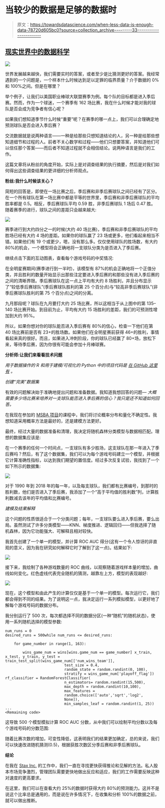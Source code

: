# 当较少的数据是足够的数据时

> 原文：<https://towardsdatascience.com/when-less-data-is-enough-data-78720d605bc0?source=collection_archive---------33----------------------->

## [**现实世界中的数据科学**](https://medium.com/towards-data-science/data-science-in-the-real-world/home)

![](img/ce50f33406d062741af75a18c69def0a.png)

世界发展越来越快，我们需要实时的答案，或者至少是比猜测更好的答案。我经常遇到的一个问题是，一个样本什么时候达到足以定罪的临界质量？介于数据的 0%和 100%之间。但是在哪里？

举个例子，让我们以美国职业棒球大联盟赛季为例。每个队的目标都是进入季后赛。然而，作为一个球迷，一个赛季有 162 场比赛，我在什么时候才能对我的球队是否会成为竞争者有信心呢？

如果我们想知道季节什么时候“重要”呢？在赛季的哪一点上，我们可以合理确定地预测球队是否会进入季后赛？

交流数据就是说两种语言——一种是给那些只想知道结论的人，另一种是给那些想知道细节和过程的人。前者不关心数学和过程——他们只想要答案，并知道他们可以信任那个答案——而后者不知道过程就不会相信结论。说两种语言是我们的工作。

这篇文章将从粉丝的角度开始，实际上是对调查结果的执行摘要，然后是对我们如何得出这些调查结果的更详细的分析师观点。

**粉丝:我什么时候该关心？**

简短的回答是，即使在一场比赛之后，季后赛和非季后赛球队之间已经有了区分。在一个所有球队在第一场比赛中都是平等的世界里，季后赛和非季后赛球队的平均胜率都是 0.5。相反，季后赛球队平均 0.59 胜，非季后赛球队 1 场后 0.47 胜。随着赛季的进行，球队之间的差距只会越来越大:

![](img/ff17a5ff73e1a36e953a209bbe85a04b.png)

赛季进行到大约四分之一的时候(大约 40 场比赛)，季后赛和非季后赛球队的平均胜场已经有大约 4 场的差距。如果你的球队赢了 23 场或更多，他们看起来相当不错。如果他们有 19 个或更少，嗯，没有那么多。仅仅使用球队的胜场数，有大约 80%的机会，一个模型将会正确地将一支球队分类为是否进入了季后赛。

继续点击下面的互动图表，查看每个游戏号码的中奖情况:

在全明星赛期间(赛季进行到一半时)，该模型有 87%的机会正确地将一个正值分类，并且胜利的数量开始显示出那些注定要进入季后赛的和那些没有进入季后赛的之间的清晰界限。季后赛球队在这一点上平均有大约 8 场胜利，并且分布显示了“较低季后赛球队”(季后赛球队胜利的第 25 个百分点)与“较高非季后赛球队”(非季后赛球队胜利的第 75 个百分点)之间的分离。

九月那段呢？球队在九月要打大约 25 场比赛，所以这相当于从上图中的第 135–140 场比赛开始。到目前为止，平均有大约 15 场胜利的差距，我们的可预测性增加到大约 95%。

所以，如果你想对你的球队能否进入季后赛有 80%的信心，检查一下他们在第 40 场比赛前是否有 23+的胜场数。如果他们在全明星赛前获得 46+的胜利，事情看起来真的很好。而且，如果进入冲刺阶段，你的球队已经赢了 80+场，放松下来，等待季后赛，因为你很有可能会参加十月棒球赛。

**分析师:让我们来看看技术问题**

*用于数据操作的 R 和用于建模/可视化的 Python 中的项目代码是* [*在 GitHub 这里有*](https://github.com/jordanbean/Playoff-Win-Probabilities) *。*

*创建“完美”数据集*

有效的问题解决始于准确地提出问题和准备数据。我知道我想回答的问题— *大概需要多少场比赛来培养对一支球队能否进入季后赛的信心？我只是还不知道如何回答。*

在我现在参加的 [MSBA 项目](http://onlinebusiness.wfu.edu)的课程中，我们将讨论概率分布和量化不确定性。我想知道采用概率方法是最好的，还是建模方法更好。

最终，经过大量的数据准备和清理，我决定将随机森林分类模型与数据相匹配。理想的数据集应该是:

在一个赛季的任何一个时间点，一支球队有多少胜场，这支球队在那一年进入了季后赛吗？然后，有了这个数据集，我们可以为每个游戏号码建立一个模型，并根据它计算准确性指标，以达到我们期望的置信度。经过多次反复试验，我找到了一个如下所示的数据集:

![](img/a93db2915763112651506af8fa3f0af6.png)

对于 1990 年到 2018 年的每一年，以及每支球队，我们都有比赛编号，到那时的胜利数，他们是否进入了季后赛，我添加了一个“高于平均值的胜利数”列，计算胜利数减去该年的平均值和比赛编号。

*建模及结果解释*

这个问题的性质很适合于一个分类问题；每年，一支球队要么进入季后赛，要么出局。虽然测试了许多分类模型——KNN、梯度推进、逻辑回归——但我选择了随机森林，因为它功能强大、可解释且相对较快。

我首先创建了一个单一的模型，并计算 ROC AUC 得分(这有一个令人惊讶的非直观的意义，因为我在研究如何解释它时了解到了这一点)。结果如下:

![](img/28206b53a843378efe4fdee63e6718c0.png)

接下来，我绘制了各种游戏数量的 ROC 曲线，以观察随着游戏样本量的增加，曲线如何变化。红色虚线代表完全随机的猜测，越靠左上方，模型的表现越好:

![](img/d2c98a043a4f09cf755a0a79fa6e00c0.png)

现在，这个模型和由此产生的计算仅仅是基于一个单一的模型。每次运行它，我们都会得到不同的结果。为了说明这一点，我决定运行一系列模拟模型，以更好地了解每个游戏号码的数据分布。

我分别运行了 500 次，每次都选择不同的数据分区(一种“随机”的随机状态)，使用一系列随机选择的模型参数:

```
num_runs = 0
desired_runs = 500while num_runs <= desired_runs:

    for game_number in range(1, 163):

        wins_game_num = wins[wins.game_num == game_number] x_train, x_test, y_train, y_test =            train_test_split(wins_game_num[['num_wins_team']], 
                           test_size = 0.4, 
                           random_state = random.randint(0, 100),
                           stratify = wins_game_num['playoff_flag']) rf_classifier = RandomForestClassifier(
                           n_estimators= random.randint(15,500), 
                           max_depth = random.randint(10,100), 
                           max_features = 
                           random.choice(['auto','sqrt','log2', 
                           None]),                                             
                           min_samples_leaf = random.randint(1, 25))
...
<Remaining code>
```

这导致 500 个模型模拟计算 ROC AUC 分数，从中我们可以绘制平均分数以及每个游戏号码的分数范围:

随着比赛次数的增加，可变性降低，这表明我们的结果更加确定，总的来说，我们可以快速改进随机猜测(0.5)，根据获胜次数区分季后赛和非季后赛球队。

**结论**

在我在 [Stax Inc.](https://medium.com/u/65883aa08f61?source=post_page-----78720d605bc0--------------------------------) 的工作中，我们一直在寻找更快获得推论和见解的方法。私人股本市场竞争激烈，管理团队需要更快地做出反应和适应，我们的工作需要反映这种对速度的更高要求。

在这里，我们可以在查看大约 25%的数据时获得大约 80%的预测能力。这并不是说这个比率总是通用的，而是说在许多情况下，在收集和分析 100%的数据之前，就可以做出推断。
